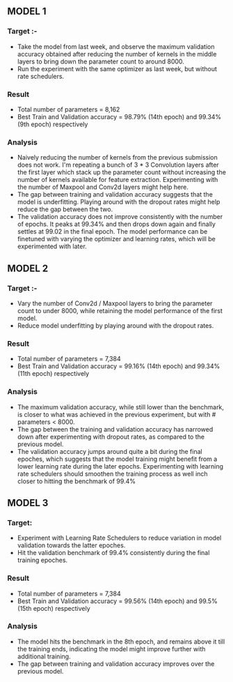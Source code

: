 ## MODEL 1

### Target :- 

- Take the model from last week, and observe the maximum validation accuracy obtained after reducing  the number of kernels in the middle layers to bring down the parameter count to around 8000.
- Run the experiment with the same optimizer as last week, but without rate schedulers.

### Result

- Total number of parameters = 8,162
- Best Train and Validation accuracy = 98.79% (14th epoch) and 99.34% (9th epoch) respectively

### Analysis

- Naively reducing the number of kernels from the previous submission does not work. I'm repeating a bunch of 3 * 3 Convolution layers after the first layer which stack up the parameter count without increasing the number of kernels available for feature extraction. Experimenting with the number of Maxpool and Conv2d layers might help here. 
- The gap between training and validation accuracy suggests that the model is underfitting. Playing around with the dropout rates might help reduce the gap between the two.
- The validation accuracy does not improve consistently with the number of epochs. It peaks at 99.34% and then drops down again and finally settles at 99.02 in the final epoch. The model performance can be finetuned with varying the optimizer and learning rates, which will be experimented with later.

## MODEL 2 

### Target :- 

- Vary the number of Conv2d / Maxpool layers to bring the parameter count to under 8000, while retaining the model performance of the first model. 
- Reduce model underfitting by playing around with the dropout rates. 


### Result

- Total number of parameters = 7,384
- Best Train and Validation accuracy = 99.16% (14th epoch) and 99.34% (11th epoch) respectively

### Analysis

- The maximum validation accuracy, while still lower than the benchmark, is closer to what was achieved in the previous experiment, but with # parameters < 8000. 
- The gap between the training and validation accuracy has narrowed down after experimenting with dropout rates, as compared to the previous model. 
- The validation accuracy jumps around quite a bit during the final epoches, which suggests that the model training might benefit from a lower learning rate during the later epochs. Experimenting with learning rate schedulers should smoothen the training process as well inch closer to hitting the benchmark of 99.4%


## MODEL 3


### Target:
- Experiment with Learning Rate Schedulers to reduce variation in model validation towards the latter epoches. 
- Hit the validation benchmark of 99.4% consistently during the final training epoches. 
    
### Result

- Total number of parameters = 7,384
- Best Train and Validation accuracy = 99.56% (14th epoch) and 99.5% (15th epoch) respectively

### Analysis

- The model hits the benchmark in the 8th epoch, and remains above it till the training ends, indicating the model might improve further with additional training.
- The gap between training and validation accuracy improves over the previous model.



